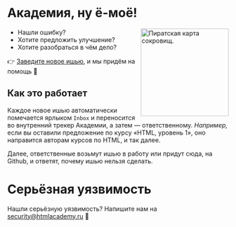 # Академия, ну ё-моё!

<img src="https://cloud.githubusercontent.com/assets/10909/11404232/d6e055da-93b1-11e5-84d0-ec658647fcc3.png" width="200" height="200" align="right" alt="Пиратская карта сокровищ.">

* Нашли ошибку?
* Хотите предложить улучшение?
* Хотите разобраться в чём дело?

:point_right: [Заведите новое ишью](https://github.com/htmlacademy/yomoyo/issues/new/choose), и мы придём на помощь :muscle:

## Как это работает

Каждое новое ишью автоматически помечается ярлыком `Inbox` и переносится во внутренний трекер Академии, а затем — ответственному. _Например,_ если вы оставили предложение по курсу «HTML, уровень 1», оно направится авторам курсов по HTML, и так далее.

Далее, ответственные возьмут ишью в работу или придут сюда, на Github, и ответят, почему ишью нельзя сделать.

# Серьёзная уязвимость

Нашли серьёзную уязвимость? Напишите нам на security@htmlacademy.ru :speak_no_evil:
